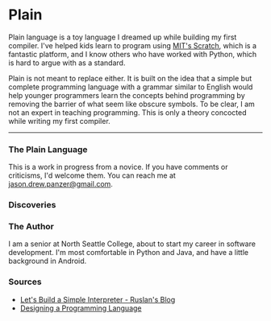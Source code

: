 # Plain

Plain language is a toy language I dreamed up while building my first compiler. I've helped kids learn to program using [MIT's Scratch](https://scratch.mit.edu/), which is a fantastic platform, and I know others who have worked with Python, which is hard to argue with as a standard.


Plain is not meant to replace either. It is built on the idea that a simple but complete programming language with a grammar similar to English would help younger programmers learn the concepts behind programming by removing the barrier of what seem like obscure symbols. To be clear, I am not an expert in teaching programming. This is only a theory concocted while writing my first compiler.

___

### The Plain Language

This is a work in progress from a novice. If you have comments or criticisms, I'd welcome them. You can reach me at [jason.drew.panzer@gmail.com](jason.drew.panzer@gmail.com).




### Discoveries

### The Author
I am a senior at North Seattle College, about to start my career in software development. I'm most comfortable in Python and Java, and have a little background in Android.

### Sources
* [Let's Build a Simple Interpreter - Ruslan's Blog](https://ruslanspivak.com/lsbasi-part1/)
* [Designing a Programming Language](http://ducklang.org/designing-a-programming-language-i)
